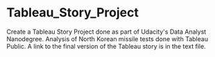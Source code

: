 # Tableau_Story_Project

Create a Tableau Story Project done as part of Udacity's Data Analyst Nanodegree.  Analysis of North Korean missile tests done with Tableau Public.  A link to the final version of the Tableau story is in the text file.
